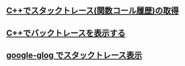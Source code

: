 ## [C++でスタックトレース(関数コール履歴)の取得](https://an-embedded-engineer.hateblo.jp/entry/2020/08/24/212511)
## [C++でバックトレースを表示する](http://ogawa.s18.xrea.com/tdiary/20101015p01.html)
## [google-glog でスタックトレース表示](https://japan.googleblog.com/2009/04/c.html)
